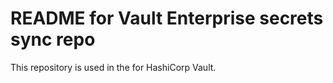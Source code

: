 # README for Vault Enterprise secrets sync repo

This repository is used in the []() for HashiCorp Vault.